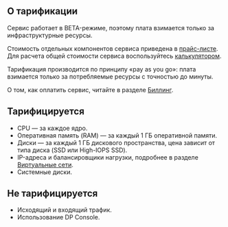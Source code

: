 ## О тарификации

<info>

Сервис работает в BETA-режиме, поэтому плата взимается только за инфраструктурные ресурсы.

</info>

Стоимость отдельных компонентов сервиса приведена в [прайс-листе](https://cloud.vk.com/pricelist). Для расчета общей стоимости сервиса воспользуйтесь [калькулятором](https://cloud.vk.com/pricing).

Тарификация производится по принципу «pay as you go»: плата взимается только за потребляемые ресурсы с точностью до минуты.

О том, как оплатить сервис, читайте в разделе [Биллинг](/ru/intro/billing).

## Тарифицируется

- CPU — за каждое ядро.
- Оперативная память (RAM) — за каждый 1 ГБ оперативной памяти.
- Диски — за каждый 1 ГБ дискового пространства, цена зависит от типа диска (SSD или High-IOPS SSD).
- IP-адреса и балансировщики нагрузки, подробнее в разделе [Виртуальные сети](/ru/networks/vnet/tariffication).
- Системные диски.

## Не тарифицируется

- Исходящий и входящий трафик.
- Использование DP Console.
